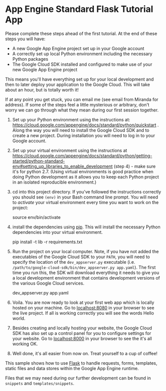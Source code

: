 # App Engine Standard Flask Tutorial App

Please complete these steps ahead of the first tutorial.
At the end of these steps you will have:
- A new Google App Engine project set up in your Google account
- A correctly set up local Python environment including the necessary Python packages
- The Google Cloud SDK installed and configured to make use of your new Google App Engine project

This means you'll have everything set up for your local development and then to later deploy your application to the Google Cloud. This will take about an hour, but is totally worth it!

If at any point you get stuck, you can email me (see email from Miranda for address).
If some of the steps feel a little mysterious or arbitrary, don't worry we can go through what they mean during our first session together.


1. Set up your Python environment using the instructions at: https://cloud.google.com/appengine/docs/standard/python/quickstart . Along the way you will need to install the Google Cloud SDK and to create a new project. During installation you will need to log in to your Google account.
2. Set up your virtual environment using the instructions at https://cloud.google.com/appengine/docs/standard/python/getting-started/python-standard-env#setting_up_libraries_to_enable_development (step 4) - make sure it's for python 2.7. (Using virtual environments is good practice when doing Python development as it allows you to keep each Python project in an isolated reproducible environment.) 
3. cd into this project directory. If you've followed the instructions correctly you should see `(env)` in your Bash command line prompt. You will need to _activate_ your virtual environment every time you want to work on the project:

    source env/bin/activate

4. install the dependencies using [pip](http://pip.readthedocs.io/en/stable/). This will install the necessary Python dependencies into your virtual environment.

    pip install -t lib -r requirements.txt
    
5. Run the project on your local computer. Note, if you have not added the executables of the Google Cloud SDK to your `PATH`, you will need to specify the location of the `dev_appserver.py` executable (i.e. `/path/to/google-cloud-sdk/bin/dev_appserver.py app.yaml`). The first time you run this, the SDK will download everything it needs to give you a local development environment that contains development versions of the various Google Cloud services.

    dev_appserver.py app.yaml
    
6. Voila. You are now ready to look at your first web app which is locally hosted on your machine. Go to [localhost:8080](http://localhost:8080) in your browser to see the live project. If all is working correctly you will see the words Hello world.

7. Besides creating and locally hosting your website, the Google Cloud SDK has also set up a control panel for you to configure settings for your website. Go to [localhost:8000](http://localhost:8080) in your browser to see the it's all working OK.
8. Well done, it's all easier from now on. Treat yourself to a cup of coffee!

This sample shows how to use [Flask](http://flask.pocoo.org/) to handle
requests, forms, templates,  static files and data stores within the Google App Engine runtime.

Files that we may need during our further development can be found in `snippets` and `templates/snippets`.
